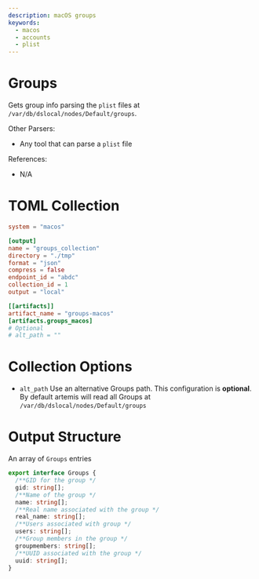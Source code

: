 ```yaml
---
description: macOS groups
keywords:
  - macos
  - accounts
  - plist
---
```


# Groups

Gets group info parsing the `plist` files at
`/var/db/dslocal/nodes/Default/groups`.

Other Parsers:

- Any tool that can parse a `plist` file

References:

- N/A

# TOML Collection

```toml
system = "macos"

[output]
name = "groups_collection"
directory = "./tmp"
format = "json"
compress = false
endpoint_id = "abdc"
collection_id = 1
output = "local"

[[artifacts]]
artifact_name = "groups-macos"
[artifacts.groups_macos]
# Optional
# alt_path = ""
```

# Collection Options

- `alt_path` Use an alternative Groups path. This configuration is **optional**.
  By default artemis will read all Groups at
  `/var/db/dslocal/nodes/Default/groups`

# Output Structure

An array of `Groups` entries

```typescript
export interface Groups {
  /**GID for the group */
  gid: string[];
  /**Name of the group */
  name: string[];
  /**Real name associated with the group */
  real_name: string[];
  /**Users associated with group */
  users: string[];
  /**Group members in the group */
  groupmembers: string[];
  /**UUID associated with the group */
  uuid: string[];
}
```
